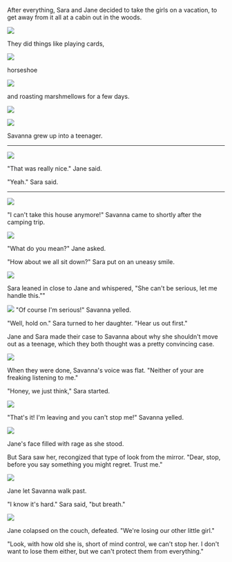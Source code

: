 After everything, Sara and Jane decided to take the girls on a vacation, to get away from it all at a cabin out in the woods.

![](12-22-17_1-07-28%C2%A0AM.png)

They did things like playing cards,

![](12-22-17_1-13-15%C2%A0AM.png)

horseshoe

![](12-22-17_1-22-29%C2%A0AM.png)

and roasting marshmellows for a few days.

![](12-22-17_1-20-52%C2%A0PM.png)

![](12-22-17_11-52-49%C2%A0AM.png)

Savanna grew up into a teenager.

----

![](12-23-17_12-51-42%C2%A0AM.png)

"That was really nice." Jane said.

"Yeah." Sara said.

----

![](12-23-17_10-50-43%C2%A0PM.png)

"I can't take this house anymore!" Savanna came to shortly after the camping trip.

![](12-23-17_10-52-05%C2%A0PM.png)

"What do you mean?" Jane asked.

"How about we all sit down?" Sara put on an uneasy smile.

![](12-23-17_10-54-28%C2%A0PM.png)

Sara leaned in close to Jane and whispered, "She can't be serious, let me handle this.""

![](12-23-17_10-54-41%C2%A0PM.png)
"Of course I'm serious!" Savanna yelled.

"Well, hold on." Sara turned to her daughter. "Hear us out first."

Jane and Sara made their case to Savanna about why she shouldn't move out as a teenage, which they both thought was a pretty convincing case.

![](12-23-17_11-00-06%C2%A0PM.png)

When they were done, Savanna's voice was flat. "Neither of your are freaking listening to me."

"Honey, we just think," Sara started.

![](12-23-17_10-55-34%C2%A0PM.png)

"That's it! I'm leaving and you can't stop me!" Savanna yelled.

![](12-23-17_11-01-30%C2%A0PM.png)

Jane's face filled with rage as she stood.

But Sara saw her, recongized that type of look from the mirror. "Dear, stop, before you say something you might regret. Trust me."

![](12-23-17_11-02-18%C2%A0PM.png)

Jane let Savanna walk past.

"I know it's hard." Sara said, "but breath."

![](12-23-17_11-09-08%C2%A0PM.png)

Jane colapsed on the couch, defeated. "We're losing our other little girl."

"Look, with how old she is, short of mind control, we can't stop her. I don't want to lose them either, but we can't protect them from everything."
